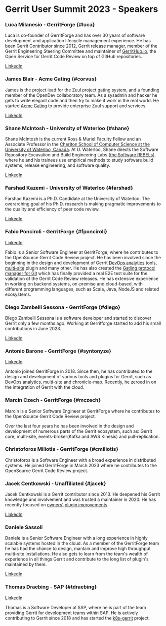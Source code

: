 # Gerrit User Summit 2023 - Speakers

### Luca Milanesio - GerritForge {#luca}

Luca is co-founder of GerritForge and has over 30 years of software
development and application lifecycle management experience.
He has been Gerrit Contributor since 2012, Gerrit release manager, member
of the Gerrit Engineering Steering Committee and maintainer of [GerritHub.io](https://review.gerrithub.io),
the Open Service for Gerrit Code Review on top of GitHub repositories.

[LinkedIn](https://www.linkedin.com/in/lucamilanesio/)

### James Blair - Acme Gating {#corvus}

James is the project lead for the Zuul project gating system, and a
founding member of the OpenDev collaboratory team.  As a sysadmin and
hacker he gets to write elegant code and then try to make it work in the
real world.  He started [Acme Gating](https://acmegating.com/) to provide
enterprise Zuul support and services.

[LinkedIn](https://www.linkedin.com/in/jamesblair2/)

### Shane McIntosh - University of Waterloo {#shane}

Shane McIntosh is the current Ross & Muriel Faculty Fellow and an Associate Professor in the
[Cheriton School of Computer Science at the University of Waterloo, Canada](https://cs.uwaterloo.ca/).
At U. Waterloo, Shane directs the Software Repository Excavation and Build Engineering Labs
([the Software REBELs](https://rebels.cs.uwaterloo.ca/)), where he and his trainees
use empirical methods to study software build systems, release engineering, and
software quality.

[LinkedIn](https://www.linkedin.com/in/shane-mcintosh/)

### Farshad Kazemi - University of Waterloo {#farshad}

Farshad Kazemi is a Ph.D. Candidate at the University of Waterloo. The overarching goal of his
Ph.D. research is making pragmatic improvements to the quality and efficiency of peer code
review.

[LinkedIn](https://www.linkedin.com/in/farshadkazemi/)

### Fabio Ponciroli - GerritForge {#fponciroli}

[LinkedIn](https://uk.linkedin.com/in/fponciroli/)

Fabio is a Senior Software Engineer at GerritForge, where he contributes to the
OpenSource Gerrit Code Review project.
He has been involved since the beginning in the design and development of Gerrit
[DevOps analytics](https://gerrit.googlesource.com/plugins/analytics/)
tools, [multi-site](https://gerrit.googlesource.com/plugins/multi-site/) plugin
and many other.
He has also created the [Gatling protocol manager for Git](https://github.com/GerritForge/gatling-git)
which has finally provided a real E2E test suite for the validation of
the Gerrit Code Review releases.
He has extensive experience in working on backend systems, on-premise and
cloud-based, with different programming languages, such as Scala, Java, NodeJS
and related ecosystems.

### Diego Zambelli Sessona - GerritForge {#diego}

Diego Zambelli Sessona is a software developer and started to discover Gerrit only a few
months ago. Working at Gerritforge started to add his small contributions in  June 2023.

[LinkedIn](https://www.linkedin.com/in/diegozambellisessona/)

### Antonio Barone - GerritForge {#syntonyze}

[LinkedIn](https://uk.linkedin.com/in/anbarone/)

Antonio joined GerritForge in 2018. Since then, he has contributed to the design
and development of various tools and plugins for Gerrit, such as DevOps
analytics, multi-site and chronicle-map. Recently, he zeroed in on the
integration of Gerrit with the cloud.

### Marcin Czech - GerritForge {#mczech}

Marcin is a Senior Software Engineer at GerritForge where he contributes to the
OpenSource Gerrit Code Review project.

Over the last four years he has been involved in the design and development of
numerous parts of the Gerrit ecosystem, such as: Gerrit core, multi-site,
events-broker(Kafka and AWS Kinesis) and pull-replication.

### Christoforos Miliotis - GerritForge {#cmiliotis}

Christoforos is a Software Engineer with a broad experience in distributed
systems. He joined GerritForge in March 2023 where he contributes to the
OpenSource Gerrit Code Review project.

### Jacek Centkowski - Unaffiliated {#jacek}

Jacek Centkowski is a Gerrit contributor since 2013. He deepened his Gerrit knowledge and
involvement and was trusted a maintainer in 2020. He has recently focused on
[owners' plugin improvements](https://gerrit-review.googlesource.com/c/plugins/owners/+/373094/1).

[LinkedIn](https://www.linkedin.com/in/jcentkowski/)

### Daniele Sassoli

Daniele is a Senior Software Engineer with a long experience in highly scalable
systems hosted in the cloud. As a member of the GerritForge team he has had the
chance to design, mantain and improve high throughput multi-site installations.
He also gets to learn from the team's wealth of experience in all things Gerrit
and contribute to the long list of plugin's maintained by them.

[LinkedIn](https://www.linkedin.com/in/danielesassoli/)

### Thomas Draebing - SAP {#tdraebing}

[LinkedIn](https://www.linkedin.com/in/thomasdraebing/)

Thomas is a Software Developer at SAP, where he is part of the team providing
Gerrit for development teams within SAP. He is actively contributing to Gerrit
since 2018 and has started the [k8s-gerrit](https://gerrit-review.googlesource.com/admin/repos/k8s-gerrit,general)
project.
